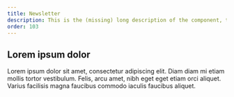 ```yaml
---
title: Newsletter
description: This is the (missing) long description of the component, that will come from the frontmatter attributes
order: 103
---
```


## Lorem ipsum dolor

Lorem ipsum dolor sit amet, consectetur adipiscing elit. Diam diam mi etiam mollis tortor vestibulum. Felis, arcu amet, nibh eget eget etiam orci aliquet. Varius facilisis magna faucibus commodo iaculis faucibus aliquet.